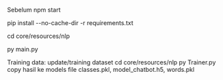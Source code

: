 Sebelum npm start

pip install --no-cache-dir -r requirements.txt

cd core/resources/nlp

py main.py

Training data: update/training dataset
cd core/resources/nlp
py Trainer.py
copy hasil ke models
file classes.pkl, model_chatbot.h5, words.pkl